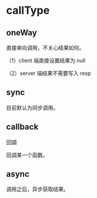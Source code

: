 # callType

## oneWay

直接单向调用，不关心结果如何。

（1）client 端直接设置结果为 null

（2）server 端结果不需要写入 resp

## sync

目前默认为同步调用。

## callback

回調

回调某一个函数。

## async

调用之后，异步获取结果。
